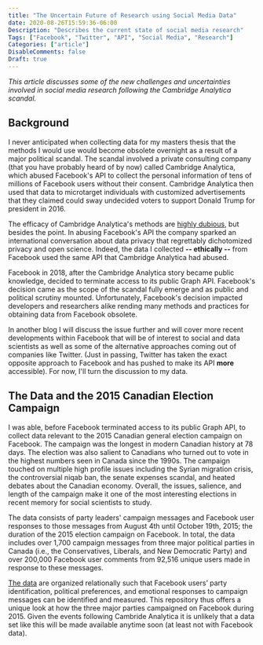 ```yaml
---
title: "The Uncertain Future of Research using Social Media Data"
date: 2020-08-26T15:59:36-06:00
Description: "Describes the current state of social media research"
Tags: ["Facebook", "Twitter", "API", "Social Media", "Research"]
Categories: ["article"]
DisableComments: false
Draft: true
---
```


*This article discusses some of the new challenges and uncertainties involved in social media research following the Cambridge Analytica scandal.*

## Background

I never anticipated when collecting data for my masters thesis that the methods I would use would become obsolete overnight as a result of a major political scandal. The scandal involved a private consulting company (that you have probably heard of by now) called Cambridge Analytica, which abused Facebook's API to collect the personal information of tens of millions of Facebook users without their consent. Cambridge Analytica then used that data to microtarget individuals with customized advertisements that they claimed could sway undecided voters to support Donald Trump for president in 2016. 

The efficacy of Cambridge Analytica's methods are [highly dubious](), but besides the point. In abusing Facebook's API the company sparked an international conversation about data privacy that regrettably dichotomized privacy and open science. Indeed, the data I collected **-- ethically --** from Facebook used the same API that Cambridge Analytica had abused. 

Facebook in 2018, after the Cambridge Analytica story became public knowledge, decided to terminate access to its public Graph API. Facebook's decision came as the scope of the scandal fully emerge and as public and political scrutiny mounted. Unfortunately, Facebook's decision impacted developers and researchers alike rending many methods and practices for obtaining data from Facebook obsolete.  

In another blog I will discuss the issue further and will cover more recent developments within Facebook that will be of interest to social and data scientists as well as some of the alternative approaches coming out of companies like Twitter. (Just in passing, Twitter has taken the exact opposite approach to Facebook and has pushed to make its API **more** accessible). For now, I'll turn the discussion to my data.

## The Data and the 2015 Canadian Election Campaign
 
I was able, before Facebook terminated access to its public Graph API, to collect data relevant to the 2015 Canadian general election campaign on Facebook. The campaign was the longest in modern Canadian history at 78 days. The election was also salient to Canadians who turned out to vote in the highest numbers seen in Canada since the 1990s. The campaign touched on multiple high profile issues including the Syrian migration crisis, the controversial niqab ban, the senate expenses scandal, and heated debates about the Canadian economy. Overall, the issues, salience, and length of the campaign make it one of the most interesting elections in recent memory for social scientists to study. 

The data consists of party leaders' campaign messages and Facebook user responses to those messages from August 4th until October 19th, 2015; the duration of the 2015 election campaign on Facebook. In total, the data includes over 1,700 campaign messages from three major political parties in Canada (i.e., the Conservatives, Liberals, and New Democratic Party) and over 200,000 Facebook user comments from 92,516 unique users made in response to these messages.

[The data](https://github.com/Lucas-Czarnecki/Facebook_Canada2015) are organized relationally such that Facebook users’ party identification, political preferences, and emotional responses to campaign messages can be identified and measured. This repository thus offers a unique look at how the three major parties campaigned on Facebook during 2015. Given the events following Cambride Analytica it is unlikely that a data set like this will be made available anytime soon (at least not with Facebook data).


